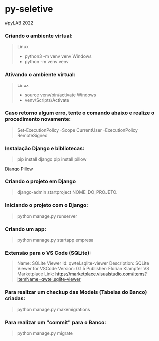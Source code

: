 # py-seletive
 #pyLAB 2022



### Criando o ambiente virtual:
> Linux
> * python3 -m venv venv
> Windows
> * python -m venv venv

### Ativando o ambiente virtual:
> Linux
> * source venv/bin/activate
> Windows
> * venv\Scripts\Activate

### Caso retorno algum erro, tente o comando abaixo e realize o procedimento novamente: 
> Set-ExecutionPolicy -Scope CurrentUser -ExecutionPolicy RemoteSigned

### Instalação Django e bibliotecas:
> pip install django
> pip install pillow

[Django](https://www.djangoproject.com/)
[Pillow](https://pillow.readthedocs.io/en/stable/)

### Criando o projeto em Django
> django-admin startproject NOME_DO_PROJETO.

### Iniciando o projeto com o Django:
> python manage.py runserver

### Criando um app:
> python manage.py startapp empresa


### Extensão para o VS Code (SQLite):
> Name: SQLite Viewer
> Id: qwtel.sqlite-viewer
> Description: SQLite Viewer for VSCode
> Version: 0.1.5
> Publisher: Florian Klampfer
> VS Marketplace Link: https://marketplace.visualstudio.com/items?itemName=qwtel.sqlite-viewer

### Para realizar um checkup das Models (Tabelas do Banco) criadas:
> python manage.py makemigrations

### Para realizar um "commit" para o Banco:
> python manage.py migrate
